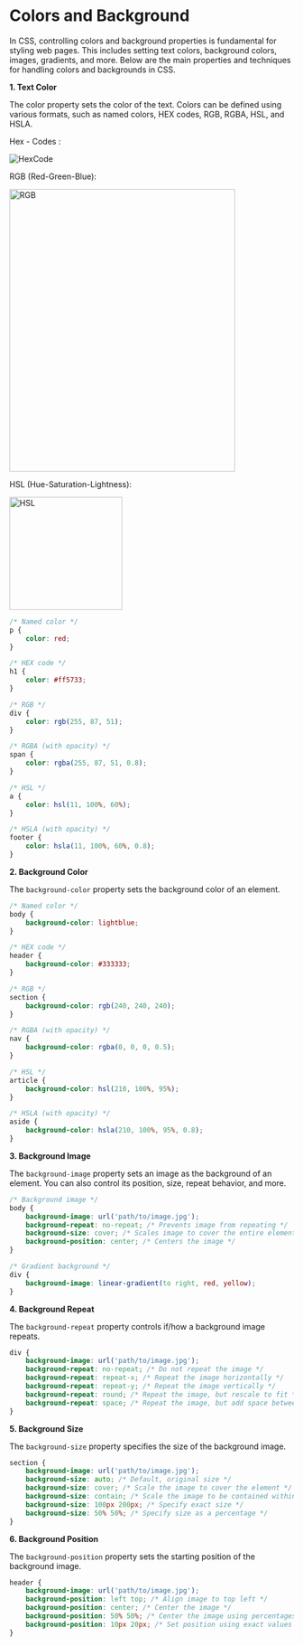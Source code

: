 # Colors and Background

In CSS, controlling colors and background properties is fundamental for styling web pages. This includes setting text colors, background colors, images, gradients, and more. Below are the main properties and techniques for handling colors and backgrounds in CSS.

**1. Text Color**

The color property sets the color of the text. Colors can be defined using various formats, such as named colors, HEX codes, RGB, RGBA, HSL, and HSLA.

Hex - Codes :

![HexCode](https://tse4.mm.bing.net/th?id=OIP.9ipFzqjVN-PlJKwrpuAiuQHaFM&pid=Api&P=0&h=180)

RGB (Red-Green-Blue):

<img src="https://tse4.mm.bing.net/th?id=OIP.zBlyNAyf8fFyqp7_vdv2mgHaCx&pid=Api&P=0&h=180" alt="RGB" height="500" width="400"/>

HSL (Hue-Saturation-Lightness):

<img src="https://giggster.com/guide/static/fed42130c194b0c240a4ec10408adf97/8282f/hsl-cover-2.png" alt="HSL" height="200" width="200"/>

```css
/* Named color */
p {
    color: red;
}

/* HEX code */
h1 {
    color: #ff5733;
}

/* RGB */
div {
    color: rgb(255, 87, 51);
}

/* RGBA (with opacity) */
span {
    color: rgba(255, 87, 51, 0.8);
}

/* HSL */
a {
    color: hsl(11, 100%, 60%);
}

/* HSLA (with opacity) */
footer {
    color: hsla(11, 100%, 60%, 0.8);
}
```

**2. Background Color**

The `background-color` property sets the background color of an element.

```css
/* Named color */
body {
    background-color: lightblue;
}

/* HEX code */
header {
    background-color: #333333;
}

/* RGB */
section {
    background-color: rgb(240, 240, 240);
}

/* RGBA (with opacity) */
nav {
    background-color: rgba(0, 0, 0, 0.5);
}

/* HSL */
article {
    background-color: hsl(210, 100%, 95%);
}

/* HSLA (with opacity) */
aside {
    background-color: hsla(210, 100%, 95%, 0.8);
}
```

**3. Background Image**

The `background-image` property sets an image as the background of an element. You can also control its position, size, repeat behavior, and more.

```css
/* Background image */
body {
    background-image: url('path/to/image.jpg');
    background-repeat: no-repeat; /* Prevents image from repeating */
    background-size: cover; /* Scales image to cover the entire element */
    background-position: center; /* Centers the image */
}

/* Gradient background */
div {
    background-image: linear-gradient(to right, red, yellow);
}
```

**4. Background Repeat**

The `background-repeat` property controls if/how a background image repeats.

```css
div {
    background-image: url('path/to/image.jpg');
    background-repeat: no-repeat; /* Do not repeat the image */
    background-repeat: repeat-x; /* Repeat the image horizontally */
    background-repeat: repeat-y; /* Repeat the image vertically */
    background-repeat: round; /* Repeat the image, but rescale to fit */
    background-repeat: space; /* Repeat the image, but add space between repetitions */
}
```

**5. Background Size**

The `background-size` property specifies the size of the background image.

```css
section {
    background-image: url('path/to/image.jpg');
    background-size: auto; /* Default, original size */
    background-size: cover; /* Scale the image to cover the element */
    background-size: contain; /* Scale the image to be contained within the element */
    background-size: 100px 200px; /* Specify exact size */
    background-size: 50% 50%; /* Specify size as a percentage */
}
```

**6. Background Position**

The `background-position` property sets the starting position of the background image.

```css
header {
    background-image: url('path/to/image.jpg');
    background-position: left top; /* Align image to top left */
    background-position: center; /* Center the image */
    background-position: 50% 50%; /* Center the image using percentages */
    background-position: 10px 20px; /* Set position using exact values */
}
```
